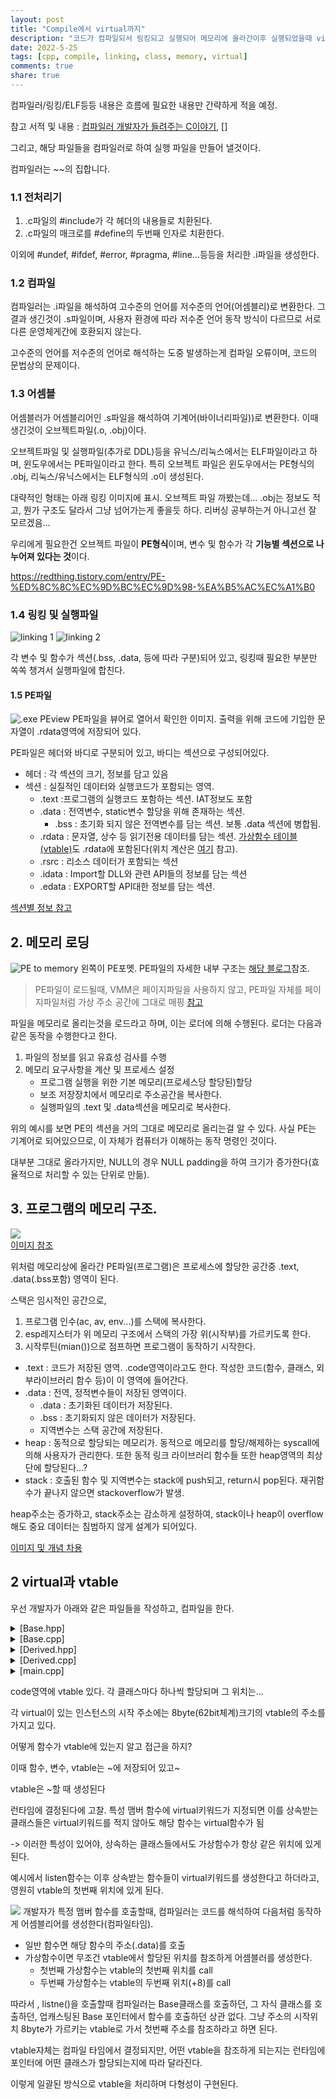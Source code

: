 ```yaml
---
layout: post
title: "Compile에서 virtual까지"
description: "코드가 컴파일되서 링킹되고 실행되어 메모리에 올라간이후 실행되었을때 virtual키워드는 어떻게 처리될지"
date: 2022-5-25
tags: [cpp, compile, linking, class, memory, virtual]
comments: true
share: true
---
```


컴파일러/링킹/ELF등등 내용은 흐름에 필요한 내용만 간략하게 적을 예정.

참고 서적 및 내용 : [컴파일러 개발자가 들려주는 C이야기](https://www.kyobobook.co.kr/product/detailViewKor.laf?mallGb=KOR&ejkGb=KOR&barcode=9788966263318), []


그리고, 해당 파일들을 컴파일러로 하여 실행 파일을 만들어 낼것이다.

컴파일러는 ~~의 집합니다.

### 1.1 전처리기
1. .c파일의 #include가 각 헤더의 내용들로 치환된다.
2. .c파일의 매크로를 #define의 두번째 인자로 치환한다.

이외에 #undef, #ifdef, #error, #pragma, #line...등등을 처리한 .i파일을 생성한다.

### 1.2 컴파일
컴파일러는 .i파일을 해석하여 고수준의 언어를 저수준의 언어(어셈블리)로 변환한다. 그 결과 생긴것이 .s파일이며, 사용자 환경에 따라 저수준 언어 동작 방식이 다르므로 서로다른 운영체게간에 호환되지 않는다. 

고수준의 언어를 저수준의 언어로 해석하는 도중 발생하는게 컴파일 오류이며, 코드의 문법상의 문제이다.

### 1.3 어셈블
어셈블러가 어셈블리어인 .s파일을 해석하여 기계어(바이너리파일))로 변환한다. 이때 생긴것이 오브젝트파일(.o, .obj)이다.

오브젝트파일 및 실행파일(추가로 DDL)등을 유닉스/리눅스에서는 ELF파일이라고 하며, 윈도우에서는 PE파일이라고 한다. 특히 오브젝트 파일은 윈도우에서는 PE형식의 .obj, 리눅스/유닉스에서는 ELF형식의 .o이 생성된다.

대략적인 형태는 아래 링킹 이미지에 표시. 오브젝트 파일 까봤는데... .obj는 정보도 적고, 뭔가 구조도 달라서 그냥 넘어가는게 좋을듯 하다. 리버싱 공부하는거 아니고선 잘 모르겠음...

우리에게 필요한건 오브젝트 파일이 **PE형식**이며, 변수 및 함수가 각 **기능별 섹션으로 나누어져 있다는 것**이다. 

https://redthing.tistory.com/entry/PE-%ED%8C%8C%EC%9D%BC%EC%9D%98-%EA%B5%AC%EC%A1%B0

### 1.4 링킹 및 실행파일
![linking 1](https://www.tenouk.com/Bufferoverflowc/Bufferoverflow1_files/image018.png)
![linking 2](/images\cpp\obj_linker.png)


각 변수 및 함수가 섹션(.bss, .data, 등에 따라 구분)되어 있고, 링킹때 필요한 부분만 쏙쏙 챙겨서 실행파일에 합친다.

#### 1.5 PE파일
![.exe PEview](/images\cpp\PE_readonly_section.png)
PE파일을 뷰어로 열어서 확인한 이미지. 출력을 위해 코드에 기입한 문자열이 .rdata영역에 저장되어 있다.

PE파일은 헤더와 바디로 구분되어 있고, 바디는 섹션으로 구성되어있다.
- 헤더 : 각 섹션의 크기, 정보를 담고 있음
- 섹션 : 실질적인 데이터와 실행코드가 포함되는 영역.
	- .text :프로그램의 실행코드 포함하는 섹션. IAT정보도 포함
	- .data	: 전역변수, static변수 할당을 위해 존재하는 섹션.
		- .bss : 초기화 되지 않은 전역변수를 담는 섹션. 보통 .data 섹션에 병합됨.
	- .rdata : 문자열, 상수 등 읽기전용 데이터를 담는 섹션. <u>가상함수 테이블(vtable)</u>도 .rdata에 포함된다(위치 계산은 [여기](https://www.sysnet.pe.kr/2/0/11167) 참고).
	- .rsrc : 리소스 데이터가 포함되는 섹션
	- .idata : Import할 DLL와 관련 API들의 정보를 담는 섹션
	- .edata : EXPORT할 API대한 정보를 담는 섹션.


[섹션별 정보 참고](https://unabated.tistory.com/entry/%EA%B0%9C%EB%85%90-%EC%9D%B4%ED%95%B4-PE-%ED%8C%8C%EC%9D%BC%EC%9D%98-%EA%B5%AC%EC%84%B1)

## 2. 메모리 로딩

![PE to memory](https://t1.daumcdn.net/cfile/tistory/2401E242588322871F) 왼쪽이 PE포멧. PE파일의 자세한 내부 구조는 [해당 블로그](https://m.blog.naver.com/luuzun/50190920011)참조. 

 > PE파일이 로드될때, VMM은 페이지파일을 사용하지 않고, PE파일 자체를 페이지파일처럼 가상 주소 공간에 그대로 매핑
 [참고](https://redthing.tistory.com/entry/PE-%ED%8C%8C%EC%9D%BC%EC%9D%98-%EA%B5%AC%EC%A1%B0)

파일을 메모리로 올리는것을 로드라고 하며, 이는 로더에 의해 수행된다. 로더는 다음과 같은 동작을 수행한다고 한다.
1. 파일의 정보를 읽고 유효성 검사를 수행
2. 메모리 요구사항을 계산 및 프로세스 설정
	- 프로그램 실행을 위한 기본 메모리(프로세스당 할당된)할당
	- 보조 저장장치에서 메모리로 주소공간을 복사한다.
	- 실행파일의 .text 및 .data섹션을 메모리로 복사한다.

위의 예시를 보면 PE의 섹션을 거의 그대로 메모리로 올리는걸 알 수 있다. 사실 PE는 기계어로 되어있으므로, 이 자체가 컴퓨터가 이해하는 동작 명령인 것이다.

대부분 그대로 올라가지만, NULL의 경우 NULL padding을 하여 크기가 증가한다(효율적으로 처리할 수 있는 단위로 만듦).

## 3. 프로그램의 메모리 구조.
![](https://www.oreilly.com/library/view/learning-malware-analysis/9781788392501/assets/ba1d4dd8-ba89-4e7c-a7ee-6432a84cd179.png) <br>[이미지 참조](https://www.oreilly.com/library/view/learning-malware-analysis/9781788392501/813ebede-c3ab-41be-9cdd-32d4baac9d37.xhtml)

위처럼 메모리상에 올라간 PE파일(프로그램)은 프로세스에 할당한 공간중 .text, .data(.bss포함) 영역이 된다.

스택은 임시적인 공간으로, 
1. 프로그램 인수(ac, av, env...)를 스택에 복사한다.
2. esp레지스터가 위 메모리 구조에서 스택의 가장 위(시작부)를 가르키도록 한다.
3. 시작루틴(mian())으로 점프하면 프로그램이 동작하기 시작한다.

- .text : 코드가 저장된 영역. .code영역이라고도 한다. 작성한 코드(함수, 클래스, 외부라이브러리 함수 등)이 이 영역에 들어간다.
- .data : 전역, 정적변수들이 저장된 영역이다.
	- .data : 초기화된 데이터가 저장된다.
	- .bss : 초기화되지 않은 데이터가 저장된다.
	- 지역변수는 스택 공간에 저장된다.
- heap : 동적으로 할당되는 메모리가. 동적으로 메모리를 할당/해제하는 syscall에 의해 사용자가 관리한다. 또한 동적 링크 라이브러리 함수들 또한 heap영역의 최상단에 할당된다...?
- stack : 호출된 함수 및 지역변수는 stack에 push되고, return시 pop된다. 재귀함수가 끝나지 않으면 stackoverflow가 발생.

heap주소는 증가하고, stack주소는 감소하게 설정하여, stack이나 heap이 overflow해도 중요 데이터는 침범하지 않게 설계가 되어있다.

[이미지 및 개념 차용](https://www.tenouk.com/Bufferoverflowc/Bufferoverflow1c.html)

## 2 virtual과 vtable

우선 개발자가 아래와 같은 파일들을 작성하고, 컴파일을 한다.
<details> 
<summary> [Base.hpp] </summary>
<div markdown="1">
```cpp
class Base
{
public:
	int a;
	Base() :a(42) {}
	virtual void listen();
	void speak();
};
```
</div>
</details>

<details> 
<summary> [Base.cpp] </summary>
<div markdown="1">

```cpp
#include <iostream>
#include "Base.h"

void Base::listen()
{
	std::cout << "Base listen" << std::endl;
}

void Base::speak()
{
	std::cout << "Base speak" << std::endl;
}
```

</div>
</details>

<details> 
<summary> [Derived.hpp] </summary>
<div markdown="1">

```cpp
class Derived : public Base
{
public:
	int b;
	Derived() :b(43) { a = 41; }
	virtual void listen() override;
	void speak();
};
```
</div>
</details>

<details> 
<summary> [Derived.cpp] </summary>
<div markdown="1">

```cpp
#include <iostream>
#include "Derived.h"

void Derived::listen()
{
	std::cout << "Derived listen" << std::endl;
}

void Derived::speak()
{
	std::cout << "Derived speak" << std::endl;
}
```

</div>
</details>



<details> 
<summary> [main.cpp] </summary>
<div markdown="1">

```cpp
#include <iostream>
#include "Base.h"
#include "Derived.h"


int main()
{
	Base base;
	Derived derived;
	Base* basePtr = new Base();
	Derived* derivedPtr = new Derived();
	Base* derivedPoly = new Derived();
	//std::cout << << std::endl;
	
	std::cout << "base.a :" << base.a << std::endl;
	base.listen();
	base.speak();
	std::cout << "-----------------------------------" << std::endl;
	std::cout << "derived.a :" << derived.a << std::endl;
	std::cout << "derived.b :" << derived.b << std::endl;
	derived.listen();
	derived.speak();
	std::cout << "-----------------------------------" << std::endl;
	std::cout << "basePtr->a :" << basePtr->a << std::endl;
	basePtr->listen();
	basePtr->speak();
	std::cout << "-----------------------------------" << std::endl;
	std::cout << "derivedPtr->a :" << derivedPtr->a << std::endl;
	std::cout << "derivedPtr->b :" << derivedPtr->b << std::endl;
	derivedPtr->listen();
	derivedPtr->speak();
	std::cout << "-----------------------------------" << std::endl;
	std::cout << "basePtr->a :"  << derivedPoly->a << std::endl;
	// dynamic_cast -> 동적때 결정됨.
	std::cout << "dynamic_cast<Derived*>(basePtr)->a :" << dynamic_cast<Derived*>(derivedPoly)->a << std::endl;
	std::cout << "dynamic_cast<Derived*>(basePtr)->b :" << dynamic_cast<Derived*>(derivedPoly)->b << std::endl;
	derivedPoly->listen();
	derivedPoly->speak();
	std::cout << "dynamic_cast<Derived*>(basePtr)->listen() :";
	dynamic_cast<Derived*>(derivedPoly)->listen();
	std::cout << "dynamic_cast<Derived*>(basePtr)->speak() :";
	dynamic_cast<Derived*>(derivedPoly)->speak();
}
```

</div>
</details>

code영역에 vtable 있다. 각 클래스마다 하나씩 할당되며 그 위치는...

각 virtual이 있는 인스턴스의 시작 주소에는 8byte(62bit체계)크기의 vtable의 주소를 가지고 있다. 

어떻게 함수가 vtable에 있는지 알고 접근을 하지?


이때 함수, 변수, vtable는 ~에 저장되어 있고~

vtable은 ~할 때 생성된다

런타임에 결정된다에 고찰.
특성 맴버 함수에 virtual키워드가 지정되면 이를 상속받는 클래스들은 virtual키워드를 적지 않아도 해당 함수는 virtual함수가 됨

-> 이러한 특성이 있어야, 상속하는 클래스들에서도 가상함수가 항상 같은 위치에 있게 된다.

예시에서 listen함수는 이후 상속받는 함수들이 virtual키워드를 생성한다고 하더라고, 영원히 vtable의 첫번째 위치에 있게 된다.


![](/images\cpp\virtual_funcs_call.png)
개발자가 특정 맴버 함수를 호출할때, 컴파일러는 코드를 해석하여 다음처럼 동작하게 어셈블리어를 생성한다(컴파일타임).
- 일반 함수면 해당 함수의 주소(.data)를 호출
- 가상함수이면 무조건 vtable에서 할당된 위치를 참조하게 어셈블러를 생성한다.
	- 첫번째 가상함수는 vtable의 첫번째 위치를 call
	- 두번째 가상함수는 vtable의 두번째 위치(+8)를 call

따라서 , listne()을 호출할때 컴파일러는 Base클래스를 호출하던, 그 자식 클래스를 호출하던, 업캐스팅된 Base 포인터에서 함수를 호출하던 상관 없다. 그냥 주소의 시작위치 8byte가 가르키는 vtable로 가서 첫번째 주소를 참조하라고 하면 된다.

vtable자체는 컴파일 타임에서 결정되지만, 어떤 vtable을 참조하게 되는지는 런타임에 포인터에 어떤 클래스가 할당되는지에 따라 달라진다.

이렇게 일괄된 방식으로 vtable을 처리하며 다형성이 구현된다.

